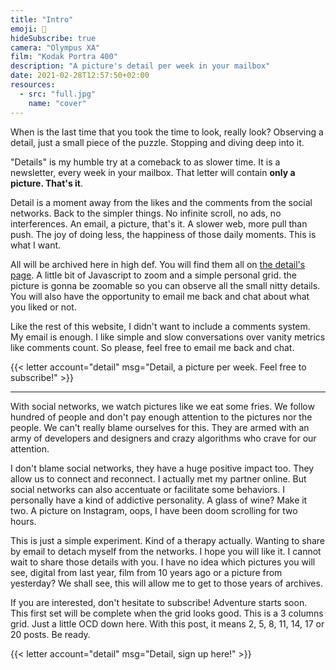 ```yaml
---
title: "Intro"
emoji: 👀
hideSubscribe: true
camera: "Olympus XA"
film: "Kodak Portra 400"
description: "A picture's detail per week in your mailbox"
date: 2021-02-28T12:57:50+02:00
resources:
  - src: "full.jpg"
    name: "cover"
---
```


When is the last time that you took the time to look, really look? Observing a detail, just a small piece of the puzzle. Stopping and diving deep into it.

"Details" is my humble try at a comeback to as slower time. It is a newsletter, every week in your mailbox. That letter will contain **only a picture. That's it**.

Detail is a moment away from the likes and the comments from the social networks. Back to the simpler things. No infinite scroll, no ads, no interferences. An email, a picture, that's it.
A slower web, more pull than push. The joy of doing less, the happiness of those daily moments. This is what I want.

All will be archived here in high def. You will find them all on [the detail's page](/en/details). A little bit of Javascript to zoom and a simple personal grid. the picture is gonna be zoomable so you can observe all the small nitty details. You will also have the opportunity to email me back and chat about what you liked or not.

Like the rest of this website, I didn't want to include a comments system. My email is enough. I like simple and slow conversations over vanity metrics like comments count. So please, feel free to email me back and chat.

{{< letter account="detail" msg="Detail, a picture per week. Feel free to subscribe!" >}}

***

With social networks, we watch pictures like we eat some fries. We follow hundred of people and don't pay enough attention to the pictures nor the people. We can't really blame ourselves for this. They are armed with an army of developers and designers and crazy algorithms who crave for our attention. 

I don't blame social networks, they have a huge positive impact too. They allow us to connect and reconnect. I actually met my partner online. But social networks can also accentuate or facilitate some behaviors. I personally have a kind of addictive personality. A glass of wine? Make it two. A picture on Instagram, oops, I have been doom scrolling for two hours.

This is just a simple experiment. Kind of a therapy actually. Wanting to share by email to detach myself from the networks. I hope you will like it. I cannot wait to share those details with you. I have no idea which pictures you will see, digital from last year, film from 10 years ago or a picture from yesterday? We shall see, this will allow me to get to those years of archives.

If you are interested, don't hesitate to subscribe! Adventure starts soon. This first set will be complete when the grid looks good. This is a 3 columns grid. Just a little OCD down here. With this post, it means 2, 5, 8, 11, 14, 17 or 20 posts. Be ready.

{{< letter account="detail" msg="Detail, sign up here!" >}}
